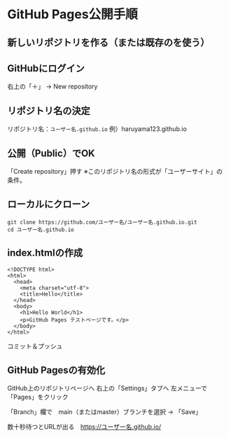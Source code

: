 # GitHub Pages公開手順

## 新しいリポジトリを作る（または既存のを使う）

## GitHubにログイン
右上の「＋」 → New repository

## リポジトリ名の決定
リポジトリ名：`ユーザー名.github.io`
例）haruyama123.github.io

## 公開（Public）でOK
「Create repository」押す
※このリポジトリ名の形式が「ユーザーサイト」の条件。

## ローカルにクローン

```
git clone https://github.com/ユーザー名/ユーザー名.github.io.git
cd ユーザー名.github.io
```

## index.htmlの作成
```
<!DOCTYPE html>
<html>
  <head>
    <meta charset="utf-8">
    <title>Hello</title>
  </head>
  <body>
    <h1>Hello World</h1>
    <p>GitHub Pages テストページです。</p>
  </body>
</html>
```

コミット＆プッシュ

## GitHub Pagesの有効化

GitHub上のリポジトリページへ
右上の「Settings」タブへ
左メニューで「Pages」をクリック

「Branch」欄で　main（またはmaster）ブランチを選択 → 「Save」

数十秒待つとURLが出る　https://ユーザー名.github.io/
 

